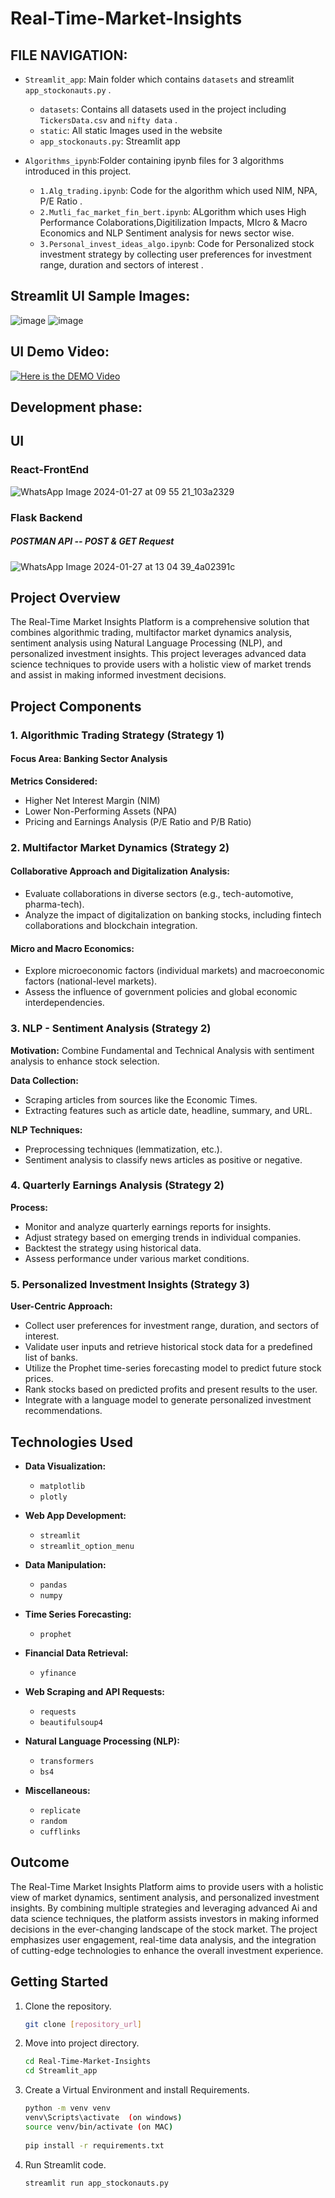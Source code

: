 # Real-Time-Market-Insights

## FILE NAVIGATION:

- `Streamlit_app`: Main folder which contains `datasets` and streamlit `app_stockonauts.py` .
    - `datasets`: Contains all datasets used in the project including `TickersData.csv` and `nifty data` .
    - `static`: All static Images used in the website
    - `app_stockonauts.py`: Streamlit app
 
- `Algorithms_ipynb`:Folder containing ipynb files for 3 algorithms introduced in this project.
    - `1.Alg_trading.ipynb`: Code for the algorithm which used NIM, NPA, P/E Ratio .
    - `2.Mutli_fac_market_fin_bert.ipynb`: ALgorithm which uses High Performance Colaborations,Digitilization Impacts, MIcro & Macro Economics and NLP Sentiment analysis for news sector wise.
    - `3.Personal_invest_ideas_algo.ipynb`: Code for Personalized stock investment strategy by  collecting user preferences for investment range, duration and sectors of interest .



## Streamlit UI Sample Images:

![image](https://github.com/Karthick-ng/Real-Time-Market-Insights/assets/116434132/1f6d8395-96f0-4d7f-8efe-42e9336ede0d)
![image](https://github.com/Karthick-ng/Real-Time-Market-Insights/assets/116434132/bd0d18ba-2843-4e8c-af7c-654621f6d403)

## UI Demo Video:
[![Here is the DEMO Video](https://github.com/Karthick-ng/Real-Time-Market-Insights/assets/116434132/1f6d8395-96f0-4d7f-8efe-42e9336ede0d)](https://www.youtube.com/watch?v=Q05lviXkE5M)

## Development phase:

## UI

### React-FrontEnd
![WhatsApp Image 2024-01-27 at 09 55 21_103a2329](https://github.com/Karthick-ng/Real-Time-Market-Insights/assets/116434132/1eb3300c-6880-478e-bfc8-a50b5ab4a4dc)

### Flask Backend
##### POSTMAN API -- POST & GET Request
![WhatsApp Image 2024-01-27 at 13 04 39_4a02391c](https://github.com/Karthick-ng/Real-Time-Market-Insights/assets/116434132/d3663934-a398-4623-8ecb-5afaa33183f4)

## Project Overview

The Real-Time Market Insights Platform is a comprehensive solution that combines algorithmic trading, multifactor market dynamics analysis, sentiment analysis using Natural Language Processing (NLP), and personalized investment insights. This project leverages advanced data science techniques to provide users with a holistic view of market trends and assist in making informed investment decisions.

## Project Components

### 1. Algorithmic Trading Strategy (Strategy 1)

#### Focus Area: Banking Sector Analysis

**Metrics Considered:**
- Higher Net Interest Margin (NIM)
- Lower Non-Performing Assets (NPA)
- Pricing and Earnings Analysis (P/E Ratio and P/B Ratio)

### 2. Multifactor Market Dynamics (Strategy 2)

#### Collaborative Approach and Digitalization Analysis:

- Evaluate collaborations in diverse sectors (e.g., tech-automotive, pharma-tech).
- Analyze the impact of digitalization on banking stocks, including fintech collaborations and blockchain integration.

#### Micro and Macro Economics:

- Explore microeconomic factors (individual markets) and macroeconomic factors (national-level markets).
- Assess the influence of government policies and global economic interdependencies.

### 3. NLP - Sentiment Analysis (Strategy 2)

**Motivation:**
Combine Fundamental and Technical Analysis with sentiment analysis to enhance stock selection.

**Data Collection:**
- Scraping articles from sources like the Economic Times.
- Extracting features such as article date, headline, summary, and URL.

**NLP Techniques:**
- Preprocessing techniques (lemmatization, etc.).
- Sentiment analysis to classify news articles as positive or negative.

### 4. Quarterly Earnings Analysis (Strategy 2)

**Process:**
- Monitor and analyze quarterly earnings reports for insights.
- Adjust strategy based on emerging trends in individual companies.
- Backtest the strategy using historical data.
- Assess performance under various market conditions.

### 5. Personalized Investment Insights (Strategy 3)

**User-Centric Approach:**
- Collect user preferences for investment range, duration, and sectors of interest.
- Validate user inputs and retrieve historical stock data for a predefined list of banks.
- Utilize the Prophet time-series forecasting model to predict future stock prices.
- Rank stocks based on predicted profits and present results to the user.
- Integrate with a language model to generate personalized investment recommendations.

## Technologies Used

- **Data Visualization:**
  - `matplotlib`
  - `plotly`

- **Web App Development:**
  - `streamlit`
  - `streamlit_option_menu`

- **Data Manipulation:**
  - `pandas`
  - `numpy`

- **Time Series Forecasting:**
  - `prophet`

- **Financial Data Retrieval:**
  - `yfinance`

- **Web Scraping and API Requests:**
  - `requests`
  - `beautifulsoup4`

- **Natural Language Processing (NLP):**
  - `transformers`
  - `bs4`

- **Miscellaneous:**
  - `replicate`
  - `random`
  - `cufflinks`

## Outcome

The Real-Time Market Insights Platform aims to provide users with a holistic view of market dynamics, sentiment analysis, and personalized investment insights. By combining multiple strategies and leveraging advanced Ai and data science techniques, the platform assists investors in making informed decisions in the ever-changing landscape of the stock market. The project emphasizes user engagement, real-time data analysis, and the integration of cutting-edge technologies to enhance the overall investment experience.

## Getting Started

1. Clone the repository.
   ```bash
   git clone [repository_url]
   
2. Move into project directory.
    ```bash
    cd Real-Time-Market-Insights
    cd Streamlit_app

3. Create a Virtual Environment and install Requirements.
    ```bash
    python -m venv venv
    venv\Scripts\activate  (on windows)
    source venv/bin/activate (on MAC)
  
    pip install -r requirements.txt

4. Run Streamlit code.
   ```bash
   streamlit run app_stockonauts.py

